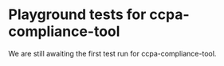 # Playground tests for ccpa-compliance-tool
We are still awaiting the first test run for ccpa-compliance-tool.
